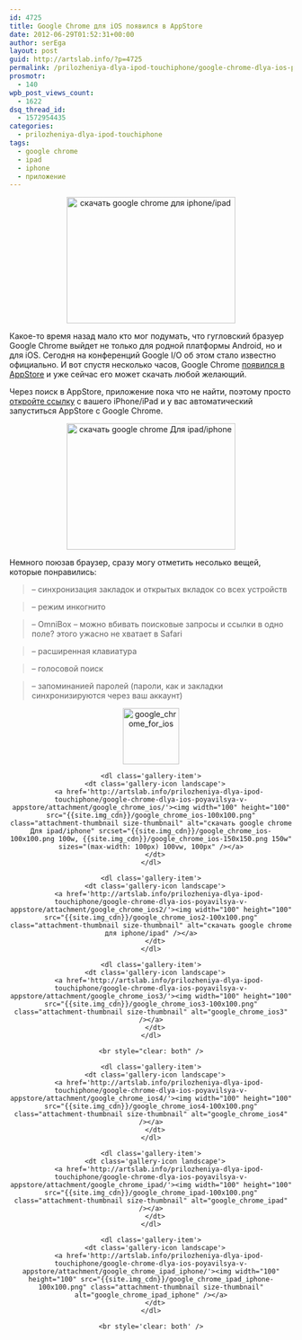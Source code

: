```yaml
---
id: 4725
title: Google Chrome для iOS появился в AppStore
date: 2012-06-29T01:52:31+00:00
author: serEga
layout: post
guid: http://artslab.info/?p=4725
permalink: /prilozheniya-dlya-ipod-touchiphone/google-chrome-dlya-ios-poyavilsya-v-appstore/
prosmotr:
  - 140
wpb_post_views_count:
  - 1622
dsq_thread_id:
  - 1572954435
categories:
  - prilozheniya-dlya-ipod-touchiphone
tags:
  - google chrome
  - ipad
  - iphone
  - приложение
---
```

<center>
  <a href="{{site.img_cdn}}/google_chrome_ios2.png"><img src="{{site.img_cdn}}/google_chrome_ios2-300x225.png" alt="скачать google chrome для iphone/ipad" title="google_chrome_ios2" width="300" height="225" class="aligncenter size-medium wp-image-4728" srcset="{{site.img_cdn}}/google_chrome_ios2-300x225.png 300w, {{site.img_cdn}}/google_chrome_ios2.png 1024w" sizes="(max-width: 300px) 100vw, 300px" /></a>
</center>

Какое-то время назад мало кто мог подумать, что гугловский бразуер Google Chrome выйдет не только для родной платформы Android, но и для iOS. Сегодня на конференций Google I/O об этом стало известно официально. И вот спустя несколько часов, Google Chrome [появился в AppStore](http://itunes.apple.com/dk/app/chrome/id535886823?mt=8) и уже сейчас его может скачать любой желающий.

Через поиск в AppStore, приложение пока что не найти, поэтому просто [откройте ссылку](http://itunes.apple.com/dk/app/chrome/id535886823?mt=8) с вашего iPhone/iPad и у вас автоматический запуститься AppStore с Google Chrome.

<center>
  <a href="{{site.img_cdn}}/google_chrome_ios.png"><img src="{{site.img_cdn}}/google_chrome_ios-300x225.png" alt="скачать google chrome Для ipad/iphone" title="google_chrome_ios" width="300" height="225" class="aligncenter size-medium wp-image-4727" srcset="{{site.img_cdn}}/google_chrome_ios-300x225.png 300w, {{site.img_cdn}}/google_chrome_ios.png 1024w" sizes="(max-width: 300px) 100vw, 300px" /></a>
</center>

Немного поюзав браузер, сразу могу отметить несолько вещей, которые понравились:

> &#8211; синхронизация закладок и открытых вкладок со всех устройств

> &#8211; режим инкогнито

> &#8211; OmniBox &#8211; можно вбивать поисковые запросы и ссылки в одно поле? этого ужасно не хватает в Safari

> &#8211; расширенная клавиатура

> &#8211; голосовой поиск

> &#8211; запоминанией паролей (пароли, как и закладки синхронизируются через ваш аккаунт)

<center>
  <div id='gallery-9' class='gallery galleryid-4725 gallery-columns-4 gallery-size-thumbnail'>
    <dl class='gallery-item'>
      <dt class='gallery-icon landscape'>
        <a href='http://artslab.info/prilozheniya-dlya-ipod-touchiphone/google-chrome-dlya-ios-poyavilsya-v-appstore/attachment/google_chrome_for_ios/'><img width="100" height="100" src="{{site.img_cdn}}/google_chrome_for_ios-100x100.png" class="attachment-thumbnail size-thumbnail" alt="google_chrome_for_ios" /></a>
      </dt>
    </dl>

    <dl class='gallery-item'>
      <dt class='gallery-icon landscape'>
        <a href='http://artslab.info/prilozheniya-dlya-ipod-touchiphone/google-chrome-dlya-ios-poyavilsya-v-appstore/attachment/google_chrome_ios/'><img width="100" height="100" src="{{site.img_cdn}}/google_chrome_ios-100x100.png" class="attachment-thumbnail size-thumbnail" alt="скачать google chrome Для ipad/iphone" srcset="{{site.img_cdn}}/google_chrome_ios-100x100.png 100w, {{site.img_cdn}}/google_chrome_ios-150x150.png 150w" sizes="(max-width: 100px) 100vw, 100px" /></a>
      </dt>
    </dl>

    <dl class='gallery-item'>
      <dt class='gallery-icon landscape'>
        <a href='http://artslab.info/prilozheniya-dlya-ipod-touchiphone/google-chrome-dlya-ios-poyavilsya-v-appstore/attachment/google_chrome_ios2/'><img width="100" height="100" src="{{site.img_cdn}}/google_chrome_ios2-100x100.png" class="attachment-thumbnail size-thumbnail" alt="скачать google chrome для iphone/ipad" /></a>
      </dt>
    </dl>

    <dl class='gallery-item'>
      <dt class='gallery-icon landscape'>
        <a href='http://artslab.info/prilozheniya-dlya-ipod-touchiphone/google-chrome-dlya-ios-poyavilsya-v-appstore/attachment/google_chrome_ios3/'><img width="100" height="100" src="{{site.img_cdn}}/google_chrome_ios3-100x100.png" class="attachment-thumbnail size-thumbnail" alt="google_chrome_ios3" /></a>
      </dt>
    </dl>

    <br style="clear: both" />

    <dl class='gallery-item'>
      <dt class='gallery-icon landscape'>
        <a href='http://artslab.info/prilozheniya-dlya-ipod-touchiphone/google-chrome-dlya-ios-poyavilsya-v-appstore/attachment/google_chrome_ios4/'><img width="100" height="100" src="{{site.img_cdn}}/google_chrome_ios4-100x100.png" class="attachment-thumbnail size-thumbnail" alt="google_chrome_ios4" /></a>
      </dt>
    </dl>

    <dl class='gallery-item'>
      <dt class='gallery-icon landscape'>
        <a href='http://artslab.info/prilozheniya-dlya-ipod-touchiphone/google-chrome-dlya-ios-poyavilsya-v-appstore/attachment/google_chrome_ipad/'><img width="100" height="100" src="{{site.img_cdn}}/google_chrome_ipad-100x100.png" class="attachment-thumbnail size-thumbnail" alt="google_chrome_ipad" /></a>
      </dt>
    </dl>

    <dl class='gallery-item'>
      <dt class='gallery-icon landscape'>
        <a href='http://artslab.info/prilozheniya-dlya-ipod-touchiphone/google-chrome-dlya-ios-poyavilsya-v-appstore/attachment/google_chrome_ipad_iphone/'><img width="100" height="100" src="{{site.img_cdn}}/google_chrome_ipad_iphone-100x100.png" class="attachment-thumbnail size-thumbnail" alt="google_chrome_ipad_iphone" /></a>
      </dt>
    </dl>

    <br style='clear: both' />
  </div>
</center>